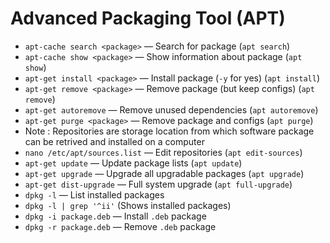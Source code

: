 # Advanced Packaging Tool (APT)

- `apt-cache search <package>` — Search for package (`apt search`)  
- `apt-cache show <package>` — Show information about package (`apt show`)  
- `apt-get install <package>` — Install package (`-y` for yes) (`apt install`)  
- `apt-get remove <package>` — Remove package (but keep configs) (`apt remove`)  
- `apt-get autoremove` — Remove unused dependencies (`apt autoremove`)  
- `apt-get purge <package>` — Remove package and configs (`apt purge`)
- Note : Repositories are storage location from which software package can be retrived and installed on a computer
- `nano /etc/apt/sources.list` — Edit repositories (`apt edit-sources`)  
- `apt-get update` — Update package lists (`apt update`)  
- `apt-get upgrade` — Upgrade all upgradable packages (`apt upgrade`)  
- `apt-get dist-upgrade` — Full system upgrade (`apt full-upgrade`)  
- `dpkg -l` — List installed packages
- `dpkg -l | grep '^ii'` (Shows installed packages)
- `dpkg -i package.deb` — Install `.deb` package  
- `dpkg -r package.deb` — Remove `.deb` package

